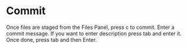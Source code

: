 # Commit

Once files are staged from the Files Panel, press c to commit.
Enter a commit message.
If you want to enter description press tab and enter it.
Once done, press tab and then Enter.
